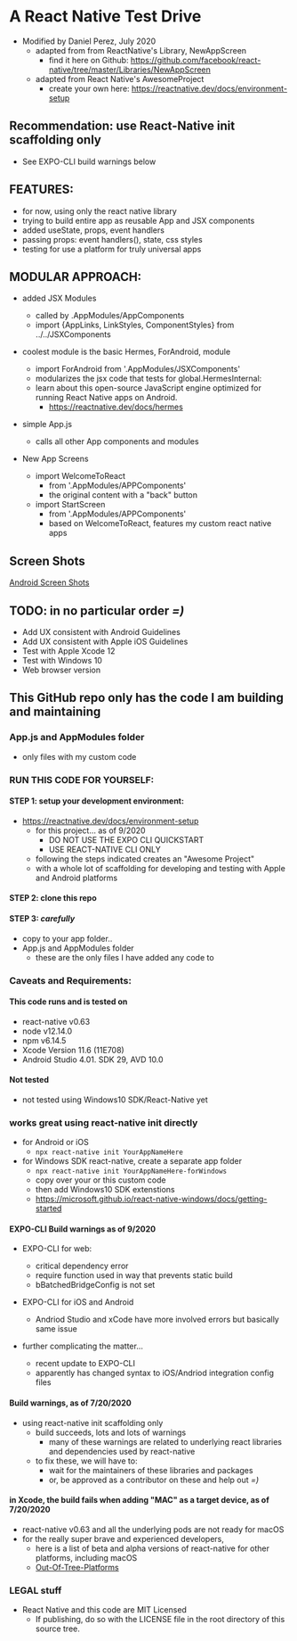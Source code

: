 # A React Native Test Drive
- Modified by Daniel Perez, July 2020
  - adapted from from ReactNative's Library, NewAppScreen
    - find it here on Github: https://github.com/facebook/react-native/tree/master/Libraries/NewAppScreen
  - adapted from React Native's AwesomeProject
    - create your own here:  https://reactnative.dev/docs/environment-setup

## Recommendation: use React-Native init scaffolding only
- See EXPO-CLI build warnings below    

## FEATURES:
  - for now, using only the react native library
  - trying to build entire app as reusable App and JSX components
  - added useState, props, event handlers
  - passing props: event handlers(), state, css styles
  - testing for use a platform for truly universal apps

## MODULAR APPROACH:
- added JSX Modules
  - called by .AppModules/AppComponents
  - import {AppLinks, LinkStyles, ComponentStyles} from ../../JSXComponents

- coolest module is the basic Hermes, ForAndroid, module
  - import ForAndroid from '.AppModules/JSXComponents'
  - modularizes the jsx code that tests for global.HermesInternal:
  - learn about this open-source JavaScript engine optimized for running React Native apps on Android.
    - https://reactnative.dev/docs/hermes

- simple App.js
  - calls all other App components and modules

- New App Screens
  - import WelcomeToReact
    - from '.AppModules/APPComponents'
    - the original content with a "back" button
  - import StartScreen
    - from '.AppModules/APPComponents'
    - based on WelcomeToReact, features my custom react native apps

## Screen Shots
[Android Screen Shots](screenshots/AVD.md)

## TODO: in no particular order *=)*
- Add UX consistent with Android Guidelines
- Add UX consistent with Apple iOS Guidelines
- Test with Apple Xcode 12
- Test with Windows 10
- Web browser version

## This GitHub repo only has the code I am building and maintaining

### App.js and AppModules folder
  - only files with my custom code

### RUN THIS CODE FOR YOURSELF:

#### STEP 1: setup your development environment:
- https://reactnative.dev/docs/environment-setup
  - for this project... as of 9/2020
    - DO NOT USE THE EXPO CLI QUICKSTART
    - USE REACT-NATIVE CLI ONLY  
  - following the steps indicated creates an "Awesome Project"
  - with a whole lot of scaffolding for developing and testing with Apple and Android platforms

#### STEP 2: clone this repo

#### STEP 3: *carefully*
  - copy to your app folder..
  - App.js and AppModules folder
    - these are the only files I have added any code to

### Caveats and Requirements:

#### This code runs and is tested on
- react-native v0.63
- node v12.14.0
- npm v6.14.5
- Xcode Version 11.6 (11E708)
- Android Studio 4.01. SDK 29, AVD 10.0

#### Not tested
- not tested using Windows10 SDK/React-Native yet

### works great using react-native init directly
- for Android or iOS
  - `npx react-native init YourAppNameHere`
- for Windows SDK react-native, create a separate app folder
  - `npx react-native init YourAppNameHere-forWindows`
  - copy over your or this custom code
  - then add Windows10 SDK extenstions
  - https://microsoft.github.io/react-native-windows/docs/getting-started

#### EXPO-CLI Build warnings as of 9/2020
- EXPO-CLI for web:
  - critical dependency error
  - require function used in way that prevents static build
  - bBatchedBridgeConfig is not set

- EXPO-CLI for iOS and Android
  - Andriod Studio and xCode have more involved errors but basically same issue

- further complicating the matter...
  - recent update to EXPO-CLI
  - apparently has changed syntax to iOS/Andriod integration config files  

#### Build warnings, as of 7/20/2020
- using react-native init scaffolding only
  - build succeeds, lots and lots of warnings
    - many of these warnings are related to underlying react libraries and dependencies used by react-native
  - to fix these, we will have to:
    - wait for the maintainers of these libraries and packages
    - or, be approved as a contributor on these and help out *=)*

#### in Xcode, the build fails when adding "MAC" as a target device, as of 7/20/2020
  - react-native v0.63 and all the underlying pods are not ready for macOS
  - for the really super brave and experienced developers,
    - here is a list of beta and alpha versions of react-native for other platforms, including macOS
    - <a href="https://reactnative.dev/docs/out-of-tree-platforms" target="_blank">Out-Of-Tree-Platforms</a>

### LEGAL stuff
  - React Native and this code are MIT Licensed
    - If publishing, do so with the LICENSE file in the root directory of this source tree.
